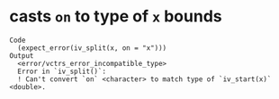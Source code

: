 # casts `on` to type of `x` bounds

    Code
      (expect_error(iv_split(x, on = "x")))
    Output
      <error/vctrs_error_incompatible_type>
      Error in `iv_split()`:
      ! Can't convert `on` <character> to match type of `iv_start(x)` <double>.

